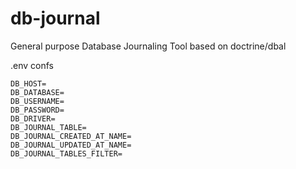 # db-journal
General purpose Database Journaling Tool based on doctrine/dbal

.env confs
```
DB_HOST=
DB_DATABASE=
DB_USERNAME=
DB_PASSWORD=
DB_DRIVER=
DB_JOURNAL_TABLE=
DB_JOURNAL_CREATED_AT_NAME=
DB_JOURNAL_UPDATED_AT_NAME=
DB_JOURNAL_TABLES_FILTER=
```